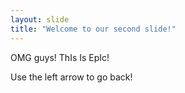 ```yaml
---
layout: slide
title: "Welcome to our second slide!"
---
```

OMG guys!
ThIs Is EpIc!

Use the left arrow to go back!
